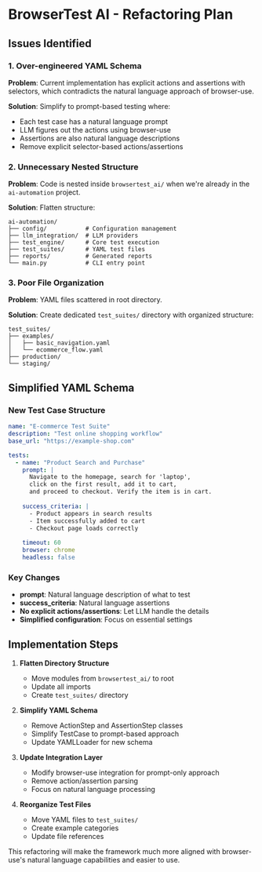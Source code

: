 # BrowserTest AI - Refactoring Plan

## Issues Identified

### 1. Over-engineered YAML Schema
**Problem**: Current implementation has explicit actions and assertions with selectors, which contradicts the natural language approach of browser-use.

**Solution**: Simplify to prompt-based testing where:
- Each test case has a natural language prompt
- LLM figures out the actions using browser-use
- Assertions are also natural language descriptions
- Remove explicit selector-based actions/assertions

### 2. Unnecessary Nested Structure
**Problem**: Code is nested inside `browsertest_ai/` when we're already in the `ai-automation` project.

**Solution**: Flatten structure:
```
ai-automation/
├── config/           # Configuration management
├── llm_integration/  # LLM providers
├── test_engine/      # Core test execution
├── test_suites/      # YAML test files
├── reports/          # Generated reports
└── main.py           # CLI entry point
```

### 3. Poor File Organization
**Problem**: YAML files scattered in root directory.

**Solution**: Create dedicated `test_suites/` directory with organized structure:
```
test_suites/
├── examples/
│   ├── basic_navigation.yaml
│   └── ecommerce_flow.yaml
├── production/
└── staging/
```

## Simplified YAML Schema

### New Test Case Structure
```yaml
name: "E-commerce Test Suite"
description: "Test online shopping workflow"
base_url: "https://example-shop.com"

tests:
  - name: "Product Search and Purchase"
    prompt: |
      Navigate to the homepage, search for 'laptop', 
      click on the first result, add it to cart, 
      and proceed to checkout. Verify the item is in cart.
    
    success_criteria: |
      - Product appears in search results
      - Item successfully added to cart
      - Checkout page loads correctly
    
    timeout: 60
    browser: chrome
    headless: false
```

### Key Changes
- **prompt**: Natural language description of what to test
- **success_criteria**: Natural language assertions
- **No explicit actions/assertions**: Let LLM handle the details
- **Simplified configuration**: Focus on essential settings

## Implementation Steps

1. **Flatten Directory Structure**
   - Move modules from `browsertest_ai/` to root
   - Update all imports
   - Create `test_suites/` directory

2. **Simplify YAML Schema**
   - Remove ActionStep and AssertionStep classes
   - Simplify TestCase to prompt-based approach
   - Update YAMLLoader for new schema

3. **Update Integration Layer**
   - Modify browser-use integration for prompt-only approach
   - Remove action/assertion parsing
   - Focus on natural language processing

4. **Reorganize Test Files**
   - Move YAML files to `test_suites/`
   - Create example categories
   - Update file references

This refactoring will make the framework much more aligned with browser-use's natural language capabilities and easier to use.